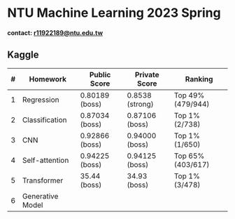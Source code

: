 # NTU Machine Learning 2023 Spring

#### contact: r11922189@ntu.edu.tw

## Kaggle

| # | Homework | Public Score | Private Score | Ranking |
| - | -------- | ------------ | ------------- | ------- |
| 1 | Regression | 0.80189 (boss) | 0.8538 (strong) | Top 49% (479/944) |
| 2 | Classification | 0.87034 (boss) | 0.87106 (boss) | Top 1% (2/738) |
| 3 | CNN | 0.92866 (boss) | 0.94000 (boss) | Top 1% (1/650) |
| 4 | Self-attention | 0.94225 (boss) | 0.94125 (boss) | Top 65% (403/617) |
| 5 | Transformer | 35.44 (boss) | 34.93 (boss) | Top 1% (3/478) |
| 6 | Generative Model |  |  |  |